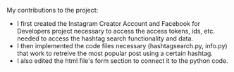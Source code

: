 My contributions to the project:

* I first created the Instagram Creator Account and Facebook for Developers project necessary to access the access tokens, ids, etc. needed to access the hashtag search functionality and data.
* I then implemented the code files necessary (hashtagsearch.py, info.py) that work to retreive the most popular post using a certain hashtag.
* I also edited the html file's form section to connect it to the python code.
